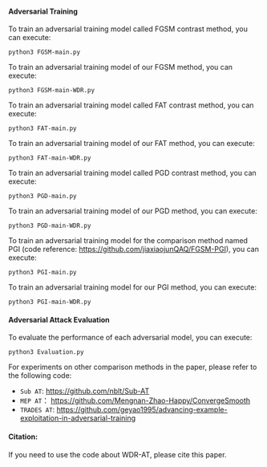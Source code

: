 #### Adversarial Training
To train an adversarial training model called FGSM contrast method, you can execute:
```
python3 FGSM-main.py
```
To train an adversarial training model of our FGSM method, you can execute:
```
python3 FGSM-main-WDR.py
```
To train an adversarial training model called FAT contrast method, you can execute:
```
python3 FAT-main.py
```
To train an adversarial training model of our FAT method, you can execute:
```
python3 FAT-main-WDR.py
```
To train an adversarial training model called PGD contrast method, you can execute:
```
python3 PGD-main.py
```
To train an adversarial training model of our PGD method, you can execute:
```
python3 PGD-main-WDR.py
```

To train an adversarial training model for the comparison method named PGI (code reference: https://github.com/jiaxiaojunQAQ/FGSM-PGI), you can execute:
```
python3 PGI-main.py
```

To train an adversarial training model for our PGI method, you can execute:
```
python3 PGI-main-WDR.py
```

#### Adversarial Attack Evaluation
To evaluate the performance of each adversarial model, you can execute:
```
python3 Evaluation.py
```

For experiments on other comparison methods in the paper, please refer to the following code: 
- `Sub AT`: https://github.com/nblt/Sub-AT
- `MEP AT`： https://github.com/Mengnan-Zhao-Happy/ConvergeSmooth
- `TRADES AT`: https://github.com/geyao1995/advancing-example-exploitation-in-adversarial-training

#### Citation:
If you need to use the code about WDR-AT, please cite this paper.

